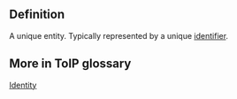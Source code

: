 ## Definition
A unique entity. Typically represented by a unique [identifier](term_identifier).

## More in ToIP glossary
[Identity](https://github.com/trustoverip/toip/wiki/identity)